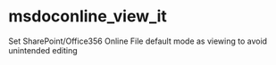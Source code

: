 # msdoconline_view_it
Set SharePoint/Office356 Online File default mode as viewing to avoid unintended editing
